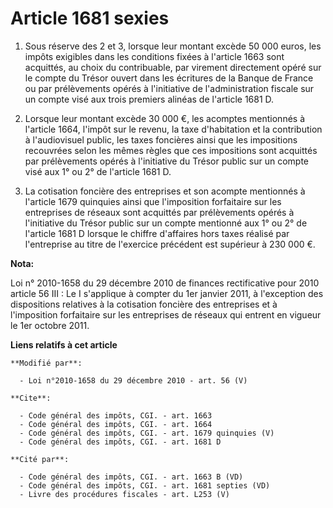 # Article 1681 sexies

1. Sous réserve des 2 et 3, lorsque leur montant excède 50 000 euros, les impôts exigibles dans les conditions fixées à
l'article 1663 sont acquittés, au choix du contribuable, par virement directement opéré sur le compte du Trésor ouvert dans
les écritures de la Banque de France ou par prélèvements opérés à l'initiative de l'administration fiscale sur un compte visé
aux trois premiers alinéas de l'article 1681 D. 

2. Lorsque leur montant excède 30 000 €, les acomptes mentionnés à l'article 1664, l'impôt sur le revenu, la taxe
d'habitation et la contribution à l'audiovisuel public, les taxes foncières ainsi que les impositions recouvrées selon les
mêmes règles que ces impositions sont acquittés par prélèvements opérés à l'initiative du Trésor public sur un compte visé
aux 1° ou 2° de l'article 1681 D. 

3. La cotisation foncière des entreprises et son acompte mentionnés à l'article 1679 quinquies ainsi que l'imposition
forfaitaire sur les entreprises de réseaux sont acquittés par prélèvements opérés à l'initiative du Trésor public sur un
compte mentionné aux 1° ou 2° de l'article 1681 D lorsque le chiffre d'affaires hors taxes réalisé par l'entreprise au titre
de l'exercice précédent est supérieur à 230 000 €.

**Nota:**

Loi n° 2010-1658 du 29 décembre 2010 de finances rectificative pour 2010 article 56 III : Le I s'applique à compter du 1er
janvier 2011, à l'exception des  dispositions relatives à la cotisation foncière des entreprises et à  l'imposition
forfaitaire sur les entreprises de réseaux qui entrent en vigueur  le 1er octobre 2011.

**Liens relatifs à cet article**

	**Modifié par**:

	  - Loi n°2010-1658 du 29 décembre 2010 - art. 56 (V)

	**Cite**:

	  - Code général des impôts, CGI. - art. 1663
	  - Code général des impôts, CGI. - art. 1664
	  - Code général des impôts, CGI. - art. 1679 quinquies (V)
	  - Code général des impôts, CGI. - art. 1681 D

	**Cité par**:

	  - Code général des impôts, CGI. - art. 1663 B (VD)
	  - Code général des impôts, CGI. - art. 1681 septies (VD)
	  - Livre des procédures fiscales - art. L253 (V)

